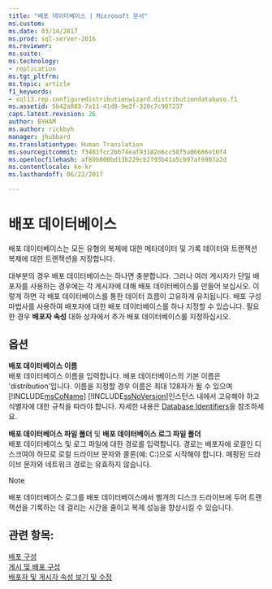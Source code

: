 ```yaml
---
title: "배포 데이터베이스 | Microsoft 문서"
ms.custom: 
ms.date: 03/14/2017
ms.prod: sql-server-2016
ms.reviewer: 
ms.suite: 
ms.technology:
- replication
ms.tgt_pltfrm: 
ms.topic: article
f1_keywords:
- sql13.rep.configuredistributionwizard.distributiondatabase.f1
ms.assetid: 5b42a083-7a11-41d8-9e3f-320c7c907237
caps.latest.revision: 26
author: BYHAM
ms.author: rickbyh
manager: jhubbard
ms.translationtype: Human Translation
ms.sourcegitcommit: f3481fcc2bb74eaf93182e6cc58f5a06666e10f4
ms.openlocfilehash: af80b000bd13b229cb2f93b41a5cb97af6907a2d
ms.contentlocale: ko-kr
ms.lasthandoff: 06/22/2017

---
```

# <a name="distribution-database"></a>배포 데이터베이스
  배포 데이터베이스는 모든 유형의 복제에 대한 메타데이터 및 기록 데이터와 트랜잭션 복제에 대한 트랜잭션을 저장합니다.  
  
 대부분의 경우 배포 데이터베이스는 하나면 충분합니다. 그러나 여러 게시자가 단일 배포자를 사용하는 경우에는 각 게시자에 대해 배포 데이터베이스를 만들어 보십시오. 이렇게 하면 각 배포 데이터베이스를 통한 데이터 흐름이 고유하게 유지됩니다. 배포 구성 마법사를 사용하여 배포자에 대한 배포 데이터베이스를 하나 지정할 수 있습니다. 필요한 경우 **배포자 속성** 대화 상자에서 추가 배포 데이터베이스를 지정하십시오.  
  
## <a name="options"></a>옵션  
 **배포 데이터베이스 이름**  
 배포 데이터베이스 이름을 입력합니다. 배포 데이터베이스의 기본 이름은 'distribution'입니다. 이름을 지정할 경우 이름은 최대 128자가 될 수 있으며 [!INCLUDE[msCoName](../../includes/msconame-md.md)] [!INCLUDE[ssNoVersion](../../includes/ssnoversion-md.md)]인스턴스 내에서 고유해야 하고 식별자에 대한 규칙을 따라야 합니다. 자세한 내용은 [Database Identifiers](../../relational-databases/databases/database-identifiers.md)을 참조하세요.  
  
 **배포 데이터베이스 파일 폴더** 및 **배포 데이터베이스 로그 파일 폴더**  
 배포 데이터베이스 및 로그 파일에 대한 경로를 입력합니다. 경로는 배포자에 로컬인 디스크여야 하므로 로컬 드라이브 문자와 콜론(예: C:)으로 시작해야 합니다. 매핑된 드라이브 문자와 네트워크 경로는 유효하지 않습니다.  
  
> [!NOTE]  
>  배포 데이터베이스 로그를 배포 데이터베이스에서 별개의 디스크 드라이브에 두어 트랜잭션을 기록하는 데 걸리는 시간을 줄이고 복제 성능을 향상시킬 수 있습니다.  
  
## <a name="see-also"></a>관련 항목:  
 [배포 구성](../../relational-databases/replication/configure-distribution.md)   
 [게시 및 배포 구성](../../relational-databases/replication/configure-publishing-and-distribution.md)   
 [배포자 및 게시자 속성 보기 및 수정](../../relational-databases/replication/view-and-modify-distributor-and-publisher-properties.md)  
  
  
